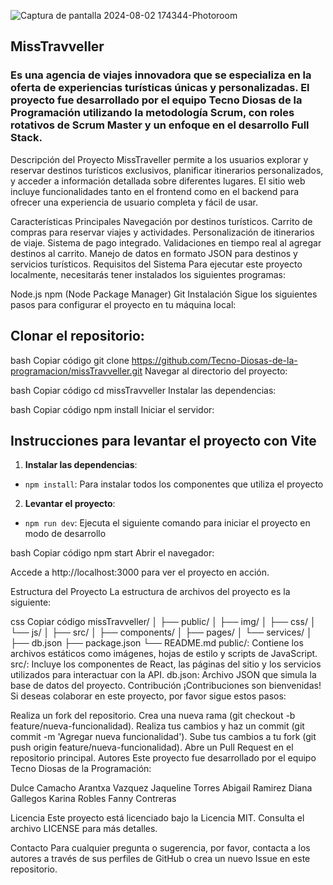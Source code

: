 ![Captura de pantalla 2024-08-02 174344-Photoroom](https://github.com/user-attachments/assets/a07e622a-a54d-460f-9b06-f709ac4738e5)
## MissTravveller
### Es una agencia de viajes innovadora que se especializa en la oferta de experiencias turísticas únicas y personalizadas. El proyecto fue desarrollado por el equipo Tecno Diosas de la Programación utilizando la metodología Scrum, con roles rotativos de Scrum Master y un enfoque en el desarrollo Full Stack.


Descripción del Proyecto
MissTraveller permite a los usuarios explorar y reservar destinos turísticos exclusivos, planificar itinerarios personalizados, y acceder a información detallada sobre diferentes lugares. El sitio web incluye funcionalidades tanto en el frontend como en el backend para ofrecer una experiencia de usuario completa y fácil de usar.

Características Principales
Navegación por destinos turísticos.
Carrito de compras para reservar viajes y actividades.
Personalización de itinerarios de viaje.
Sistema de pago integrado.
Validaciones en tiempo real al agregar destinos al carrito.
Manejo de datos en formato JSON para destinos y servicios turísticos.
Requisitos del Sistema
Para ejecutar este proyecto localmente, necesitarás tener instalados los siguientes programas:

Node.js
npm (Node Package Manager)
Git
Instalación
Sigue los siguientes pasos para configurar el proyecto en tu máquina local:

## Clonar el repositorio:

bash
Copiar código
git clone https://github.com/Tecno-Diosas-de-la-programacion/missTravveller.git
Navegar al directorio del proyecto: 



bash
Copiar código
cd missTravveller
Instalar las dependencias:

bash
Copiar código
npm install
Iniciar el servidor:

## Instrucciones para levantar el proyecto con Vite

1. **Instalar las dependencias**:

- `npm install`: Para instalar todos los componentes que utiliza el proyecto

2. **Levantar el proyecto**:
- `npm run dev`: Ejecuta el siguiente comando para iniciar el proyecto en modo de desarrollo


bash
Copiar código
npm start
Abrir el navegador:

Accede a http://localhost:3000 para ver el proyecto en acción.

Estructura del Proyecto
La estructura de archivos del proyecto es la siguiente:

css
Copiar código
missTravveller/
│
├── public/
│   ├── img/
│   ├── css/
│   └── js/
│
├── src/
│   ├── components/
│   ├── pages/
│   └── services/
│
├── db.json
├── package.json
└── README.md
public/: Contiene los archivos estáticos como imágenes, hojas de estilo y scripts de JavaScript.
src/: Incluye los componentes de React, las páginas del sitio y los servicios utilizados para interactuar con la API.
db.json: Archivo JSON que simula la base de datos del proyecto.
Contribución
¡Contribuciones son bienvenidas! Si deseas colaborar en este proyecto, por favor sigue estos pasos:

Realiza un fork del repositorio.
Crea una nueva rama (git checkout -b feature/nueva-funcionalidad).
Realiza tus cambios y haz un commit (git commit -m 'Agregar nueva funcionalidad').
Sube tus cambios a tu fork (git push origin feature/nueva-funcionalidad).
Abre un Pull Request en el repositorio principal.
Autores
Este proyecto fue desarrollado por el equipo Tecno Diosas de la Programación:

Dulce Camacho
Arantxa Vazquez
Jaqueline Torres
Abigail Ramirez
Diana Gallegos
Karina Robles
Fanny Contreras

Licencia
Este proyecto está licenciado bajo la Licencia MIT. Consulta el archivo LICENSE para más detalles.

Contacto
Para cualquier pregunta o sugerencia, por favor, contacta a los autores a través de sus perfiles de GitHub o crea un nuevo Issue en este repositorio.







